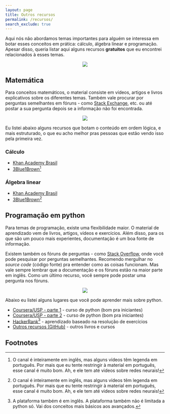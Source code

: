 ```yaml
---
layout: page
title: Outros recursos
permalink: /recursos/
search_exclude: true
---
```


Aqui nós não abordamos temas importantes para alguém se interessa em botar esses conceitos em prática: cálculo, álgebra linear e programação. Apesar disso, queria listar aqui alguns recursos **gratuitos** que eu encontrei relacionados à esses temas.

<div style="text-align:center"><img src="https://media.giphy.com/media/VTxmwaCEwSlZm/giphy.gif" /></div>

## Matemática

Para conceitos matemáticos, o material consiste em vídeos, artigos e livros explicativos sobre os diferentes temas. Também vale procurar por perguntas semelhantes em fóruns - como [Stack Exchange][stack_math], etc. ou até postar a sua pergunta depois se a informação não foi encontrada.

<div style="text-align:center"><img src="https://media.giphy.com/media/DqD0pMdvIYYEw/giphy.gif" /></div>

Eu listei abaixo alguns recursos que botam o conteúdo em ordem lógica, e mais estruturado, o que eu acho melhor pras pessoas que estão vendo isso pela primeira vez.

### Cálculo

* [Khan Academy Brasil][khan_calc]
* [3Blue1Brown][3b1b_calc][^1]

### Álgebra linear

* [Khan Academy Brasil][khan_al]
* [3Blue1Brown][3b1b_al][^1]

## Programação em python

Para temas de programação, existe uma flexibilidade maior. O material de aprendizado vem de livros, artigos, vídeos e exercícios. Além disso, para os que são um pouco mais experientes, documentação é um boa fonte de informação.

Existem também os fóruns de perguntas - como [Stack Overflow][stack_over], onde você pode pesquisar por perguntas semelhantes. Recomendo mergulhar no *source code* (código fonte) pra entender como as coisas funcionam. Mas vale sempre lembrar que a documentação e os fóruns estão na maior parte em inglês. Como um último recurso, você sempre pode postar uma pergunta nos fóruns.


<div style="text-align:center"><img src="https://media.giphy.com/media/mCRJDo24UvJMA/giphy.gif" /></div>

Abaixo eu listei alguns lugares que você pode aprender mais sobre python.

* [Coursera/USP - parte 1][coursera_1] - curso de python (bom pra iniciantes)
* [Coursera/USP - parte 2][coursera_2] - curso de python (bom pra iniciantes)
* [HackerRank][hackerrank][^2] - aprendizado baseado na resolução de exercícios
* [Outros recursos (GitHub)][git_rec] - outros livros e cursos

## Footnotes
[^1]: O canal é inteiramente em inglês, mas alguns vídeos têm legenda em português. Por mais que eu tente restringir à material em português, esse canal é muito bom. Ah, e ele tem até videos sobre redes neurais!
[^2]: A plataforma também é em inglês. A plataforma também não é limitada a python só. Vai dos conceitos mais básicos aos avançados.

[stack_math]: https://math.stackexchange.com/
[stack_over]: https://pt.stackoverflow.com/
[khan_calc]: https://pt.khanacademy.org/math/calculus-home
[khan_al]: https://pt.khanacademy.org/math/linear-algebra
[3b1b_calc]: https://www.youtube.com/playlist?list=PLZHQObOWTQDMsr9K-rj53DwVRMYO3t5Yr
[3b1b_al]:https://www.youtube.com/playlist?list=PLZHQObOWTQDPD3MizzM2xVFitgF8hE_ab
[coursera_1]: https://www.coursera.org/learn/ciencia-computacao-python-conceitos
[coursera_2]: https://www.coursera.org/learn/ciencia-computacao-python-conceitos-2
[hackerrank]: https://www.hackerrank.com/domains/python
[git_rec]: https://github.com/learnbr/python